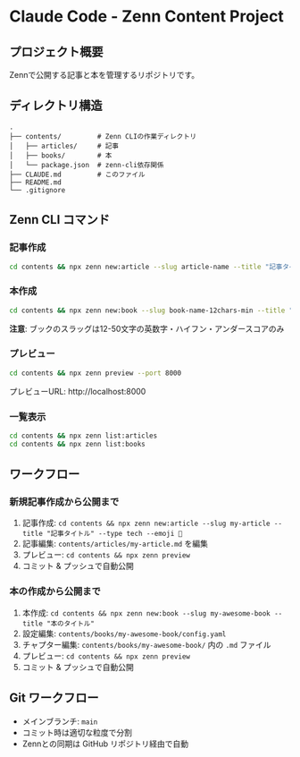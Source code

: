 # Claude Code - Zenn Content Project

## プロジェクト概要
Zennで公開する記事と本を管理するリポジトリです。

## ディレクトリ構造
```
.
├── contents/         # Zenn CLIの作業ディレクトリ
│   ├── articles/     # 記事
│   ├── books/        # 本
│   └── package.json  # zenn-cli依存関係
├── CLAUDE.md         # このファイル
├── README.md
└── .gitignore
```

## Zenn CLI コマンド

### 記事作成
```bash
cd contents && npx zenn new:article --slug article-name --title "記事タイトル" --type tech --emoji 🤖
```

### 本作成
```bash
cd contents && npx zenn new:book --slug book-name-12chars-min --title "本のタイトル"
```
**注意**: ブックのスラッグは12-50文字の英数字・ハイフン・アンダースコアのみ

### プレビュー
```bash
cd contents && npx zenn preview --port 8000
```
プレビューURL: http://localhost:8000

### 一覧表示
```bash
cd contents && npx zenn list:articles
cd contents && npx zenn list:books
```

## ワークフロー

### 新規記事作成から公開まで
1. 記事作成: `cd contents && npx zenn new:article --slug my-article --title "記事タイトル" --type tech --emoji 📝`
2. 記事編集: `contents/articles/my-article.md` を編集
3. プレビュー: `cd contents && npx zenn preview`
4. コミット & プッシュで自動公開

### 本の作成から公開まで
1. 本作成: `cd contents && npx zenn new:book --slug my-awesome-book --title "本のタイトル"`
2. 設定編集: `contents/books/my-awesome-book/config.yaml`
3. チャプター編集: `contents/books/my-awesome-book/` 内の `.md` ファイル
4. プレビュー: `cd contents && npx zenn preview`
5. コミット & プッシュで自動公開

## Git ワークフロー
- メインブランチ: `main`
- コミット時は適切な粒度で分割
- Zennとの同期は GitHub リポジトリ経由で自動